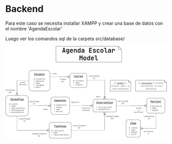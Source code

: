 # Backend

Para este caso se necesita installar XAMPP y crear una base de datos con el nombre 'AgendaEscolar'

Luego ver los comandos sql de la carpeta src/database/

<img src="agenda_escolar_entidad_relacion-main.drawio.png" alt="Entidad-Relacion"/>